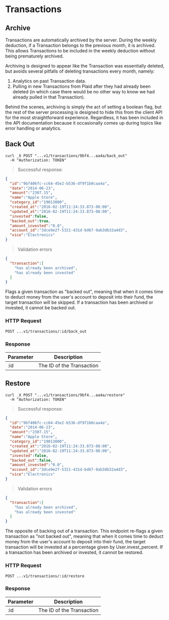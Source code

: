 # Transactions

## Archive

Transactions are automatically archived by the server. During the weekly deduction, if a Transaction belongs to the previous month, it is archived. This allows Transactions to be included in the weekly deduction without being prematurely archived.

Archiving is designed to appear like the Transaction was essentially deleted, but avoids several pitfalls of deleting transactions every month, namely:

1. Analytics on past Transaction data.
2. Pulling in new Transactions from Plaid after they had already been deleted (in which case there would be no other way to know we had already pulled in that Transaction).

Behind the scenes, archiving is simply the act of setting a boolean flag, but the rest of the server processing is designed to hide this from the client API for the most straightforward experience. Regardless, it has been included in the API documentation because it occasionally comes up during topics like error handling or analytics.

## Back Out

```shell
curl _X POST "...v1/transactions/9bf4...aa4a/back_out"
  -H "Authorization: TOKEN"
```

> Successful response:

```json
{
  "id":"9bf406fc-cc64-45e2-b536-df9f1b0caa4a",
  "date":"2014-06-23",
  "amount":"2307.15",
  "name":"Apple Store",
  "category_id":"19013000",
  "created_at":"2016-02-19T11:24:33.873-08:00",
  "updated_at":"2016-02-19T11:24:33.873-08:00",
  "invested":false,
  "backed_out":true,
  "amount_invested":"0.0",
  "account_id":"3dce9e2f-5321-431d-bd67-9ab3db32a4d3",
  "vice":"Electronics"
}
```

> Validation errors

```json
{
  "transaction":[
    "has already been archived",
    "has already been invested"
  ]
}
```

Flags a given transaction as "backed out", meaning that when it comes time to deduct money from the user's account to deposit into their fund, the target transaction will be skipped. If a transaction has been archived or invested, it cannot be backed out.

### HTTP Request

`POST ...v1/transactions/:id/back_out`

### Response

Parameter | Description
--------- | -----------
:id | The ID of the Transaction

## Restore

```shell
curl _X POST "...v1/transactions/9bf4...aa4a/restore"
  -H "Authorization: TOKEN"
```

> Successful response:

```json
{
  "id":"9bf406fc-cc64-45e2-b536-df9f1b0caa4a",
  "date":"2014-06-23",
  "amount":"2307.15",
  "name":"Apple Store",
  "category_id":"19013000",
  "created_at":"2016-02-19T11:24:33.873-08:00",
  "updated_at":"2016-02-19T11:24:33.873-08:00",
  "invested":false,
  "backed_out":false,
  "amount_invested":"0.0",
  "account_id":"3dce9e2f-5321-431d-bd67-9ab3db32a4d3",
  "vice":"Electronics"
}
```

> Validation errors

```json
{
  "transaction":[
    "has already been archived",
    "has already been invested"
  ]
}
```

The opposite of backing out of a transaction. This endpoint re-flags a given transaction as "not backed out", meaning that when it comes time to deduct money from the user's account to deposit into their fund, the target transaction will be invested at a percentage given by User.invest_percent. If a transaction has been archived or invested, it cannot be restored.

### HTTP Request

`POST ...v1/transactions/:id/restore`

### Response

Parameter | Description
--------- | -----------
:id | The ID of the Transaction
